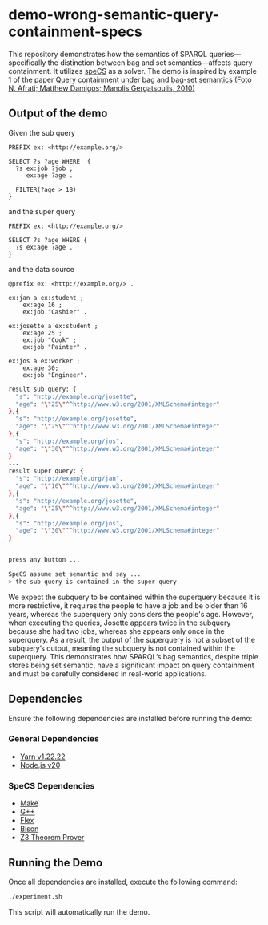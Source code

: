 # demo-wrong-semantic-query-containment-specs

This repository demonstrates how the semantics of SPARQL queries—specifically the distinction between bag and set semantics—affects query containment. It utilizes [speCS](https://github.com/mirkospasic/SpeCS) as a solver.
The demo is inspired by example 1 of the paper [Query containment under bag and bag-set semantics (Foto N. Afrati; Matthew Damigos; Manolis Gergatsoulis, 2010)
](https://dl.acm.org/doi/10.1016/j.ipl.2010.02.017)

## Output of the demo
Given the sub query
```nq
PREFIX ex: <http://example.org/>

SELECT ?s ?age WHERE  {
  ?s ex:job ?job ;
     ex:age ?age .
     
  FILTER(?age > 18)
}
```
and the super query
```nq
PREFIX ex: <http://example.org/>

SELECT ?s ?age WHERE {
  ?s ex:age ?age .
}
```
and the data source

```ttl
@prefix ex: <http://example.org/> .

ex:jan a ex:student ;
    ex:age 16 ;
    ex:job "Cashier" .

ex:josette a ex:student ;
    ex:age 25 ;
    ex:job "Cook" ;
    ex:job "Painter" .

ex:jos a ex:worker ;
    ex:age 30;
    ex:job "Engineer".
```

```sh
result sub query: {
  "s": "http://example.org/josette",
  "age": "\"25\"^^http://www.w3.org/2001/XMLSchema#integer"
},{
  "s": "http://example.org/josette",
  "age": "\"25\"^^http://www.w3.org/2001/XMLSchema#integer"
},{
  "s": "http://example.org/jos",
  "age": "\"30\"^^http://www.w3.org/2001/XMLSchema#integer"
}
---
result super query: {
  "s": "http://example.org/jan",
  "age": "\"16\"^^http://www.w3.org/2001/XMLSchema#integer"
},{
  "s": "http://example.org/josette",
  "age": "\"25\"^^http://www.w3.org/2001/XMLSchema#integer"
},{
  "s": "http://example.org/jos",
  "age": "\"30\"^^http://www.w3.org/2001/XMLSchema#integer"
}


press any button ...

SpeCS assume set semantic and say ...
> the sub query is contained in the super query
```
We expect the subquery to be contained within the superquery because it is more restrictive, 
it requires the people to have a job and be older than 16 years, whereas the superquery only considers the people's age.
However, when executing the queries, Josette appears twice in the subquery because she had two jobs, whereas she appears only once in the superquery.
As a result, the output of the superquery is not a subset of the subquery’s output, meaning the subquery is not contained within the superquery.
This demonstrates how SPARQL’s bag semantics, despite triple stores being set semantic, have a significant impact on query containment and must be carefully considered in real-world applications.

## Dependencies

Ensure the following dependencies are installed before running the demo:

### General Dependencies
- [Yarn v1.22.22](https://classic.yarnpkg.com/lang/en/)
- [Node.js v20](https://nodejs.org/en)

### SpeCS Dependencies
- [Make](https://www.gnu.org/software/make/)
- [G++](https://gcc.gnu.org/)
- [Flex](https://github.com/westes/flex)
- [Bison](https://www.gnu.org/software/bison/)
- [Z3 Theorem Prover](https://github.com/Z3Prover/z3)

## Running the Demo

Once all dependencies are installed, execute the following command:

```sh
./experiment.sh
```

This script will automatically run the demo.
